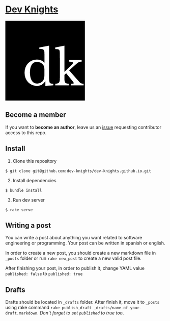 # [Dev Knights](https://dev-knights.github.io/)
![logo](assets/images/logo.png)
## Become a member

If you want to **become an author**, leave us an [issue](https://github.com/dev-knights/dev-knights.github.io/issues) requesting contributor access to this repo.

## Install

1. Clone this repository

```
$ git clone git@github.com:dev-knights/dev-knights.github.io.git
```

2. Install dependencies

```
$ bundle install
```

3. Run dev server

```
$ rake serve
```

## Writing a post

You can write a post about anything you want related to software engineering or programming. Your post can be written in spanish or english.

In order to create a new post, you should create a new markdown file in `_posts` folder or run `rake new_post` to create a new valid post file.

After finishing your post, in order to publish it, change YAML value `published: false` to `published: true`

## Drafts

Drafts should be located in `_drafts` folder. After finish it, move it to `_posts` using rake command `rake publish_draft _drafts/name-of-your-draft.markdown`. *Don't forget to set `published` to true too*.
